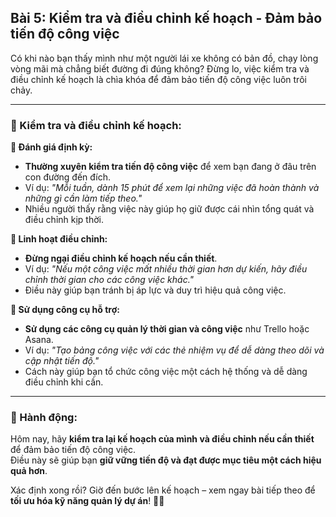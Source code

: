 ## Bài 5: Kiểm tra và điều chỉnh kế hoạch - Đảm bảo tiến độ công việc

Có khi nào bạn thấy mình như một người lái xe không có bản đồ, chạy lòng vòng mãi mà chẳng biết đường đi đúng không? Đừng lo, việc kiểm tra và điều chỉnh kế hoạch là chìa khóa để đảm bảo tiến độ công việc luôn trôi chảy.

---

### 📌 Kiểm tra và điều chỉnh kế hoạch:

**🔹 Đánh giá định kỳ:**
- **Thường xuyên kiểm tra tiến độ công việc** để xem bạn đang ở đâu trên con đường đến đích.  
- Ví dụ: *"Mỗi tuần, dành 15 phút để xem lại những việc đã hoàn thành và những gì cần làm tiếp theo."*  
- Nhiều người thấy rằng việc này giúp họ giữ được cái nhìn tổng quát và điều chỉnh kịp thời.

**🔹 Linh hoạt điều chỉnh:**
- **Đừng ngại điều chỉnh kế hoạch nếu cần thiết**.  
- Ví dụ: *"Nếu một công việc mất nhiều thời gian hơn dự kiến, hãy điều chỉnh thời gian cho các công việc khác."*  
- Điều này giúp bạn tránh bị áp lực và duy trì hiệu quả công việc.

**🔹 Sử dụng công cụ hỗ trợ:**
- **Sử dụng các công cụ quản lý thời gian và công việc** như Trello hoặc Asana.  
- Ví dụ: *"Tạo bảng công việc với các thẻ nhiệm vụ để dễ dàng theo dõi và cập nhật tiến độ."*  
- Cách này giúp bạn tổ chức công việc một cách hệ thống và dễ dàng điều chỉnh khi cần.

---

### 🚀 Hành động:

Hôm nay, hãy **kiểm tra lại kế hoạch của mình và điều chỉnh nếu cần thiết** để đảm bảo tiến độ công việc.  
Điều này sẽ giúp bạn **giữ vững tiến độ và đạt được mục tiêu một cách hiệu quả hơn**.  

Xác định xong rồi? Giờ đến bước lên kế hoạch – xem ngay bài tiếp theo để **tối ưu hóa kỹ năng quản lý dự án**! 🚀✨